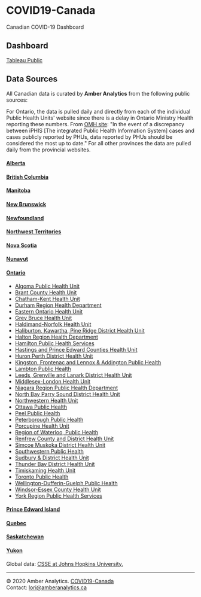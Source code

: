 # COVID19-Canada
Canadian COVID-19 Dashboard

## Dashboard
[Tableau Public](https://public.tableau.com/profile/amberanalytics#!/vizhome/Covid-19-CANADA/Main)

## Data Sources

All Canadian data is curated by __Amber Analytics__ from the following public sources:

For Ontario, the data is pulled daily and directly from each of the individual Public Health Units' website since there is a delay in Ontario Ministry Health reporting these numbers. From [OMH site](https://www.ontario.ca/page/2019-novel-coronavirus): "In the event of a discrepancy between iPHIS [The integrated Public Health Information System] cases and cases publicly reported by PHUs, data reported by PHUs should be considered the most up to date." For all other provinces the data are pulled daily from the provincial websites.

#### [Alberta](https://covid19stats.alberta.ca/)
#### [British Columbia](http://www.bccdc.ca/health-info/diseases-conditions/covid-19/case-counts-press-statements)
#### [Manitoba](https://www.gov.mb.ca/covid19/updates/index.html)
#### [New Brunswick](https://www2.gnb.ca/content/gnb/en/departments/ocmoh/cdc/content/respiratory_diseases/coronavirus.html)
#### [Newfoundland](https://covid-19-newfoundland-and-labrador-gnl.hub.arcgis.com/)
#### [Northwest Territories](https://www.hss.gov.nt.ca/en/services/coronavirus-disease-covid-19)
#### [Nova Scotia](https://novascotia.ca/coronavirus/data/)
#### [Nunavut](https://gov.nu.ca/health/information/covid-19-novel-coronavirus)
#### [Ontario](https://www.ontario.ca/page/2019-novel-coronavirus)

- [Algoma Public Health Unit](http://www.algomapublichealth.com/disease-and-illness/infectious-diseases/novel-coronavirus/current-status-covid-19/)
- [Brant County Health Unit](https://www.bchu.org/ServicesWeProvide/InfectiousDiseases/Pages/coronavirus.aspx)
- [Chatham-Kent Health Unit](https://ckphu.com/current-situation-in-chatham-kent-and-surrounding-areas/)
- [Durham Region Health Department](https://app.powerbi.com/view?r=eyJrIjoiNDZkYzgzN2YtNGM2Yi00ZTQ0LTkzOTUtY2IwOTlhNzlmMWE2IiwidCI6IjUyZDdjOWMyLWQ1NDktNDFiNi05YjFmLTlkYTE5OGRjM2YxNiJ9)
- [Eastern Ontario Health Unit](https://eohu.ca/en/my-health/covid-19-status-update-for-eohu-region)
- [Grey Bruce Health Unit](https://www.publichealthgreybruce.on.ca/)
- [Haldimand-Norfolk Health Unit](https://hnhu.org/health-topic/coronavirus-covid-19/)
- [Haliburton, Kawartha, Pine Ridge District Health Unit](https://www.hkpr.on.ca/)
- [Halton Region Health Department](https://www.halton.ca/For-Residents/Immunizations-Preventable-Disease/Diseases-Infections/New-Coronavirus)
- [Hamilton Public Health Services](https://www.hamilton.ca/coronavirus/status-cases)
- [Hastings and Prince Edward Counties Health Unit](https://hpepublichealth.ca/the-novel-coronavirus-2019ncov/)
- [Huron Perth District Health Unit](https://www.hpph.ca/en/health-matters/covid-19-in-huron-and-perth.aspx)
- [Kingston, Frontenac and Lennox & Addington Public Health](https://www.kflaph.ca/en/healthy-living/status-of-cases-in-kfla.aspx)
- [Lambton Public Health](https://lambtonpublichealth.ca/2019-novel-coronavirus)
- [Leeds, Grenville and Lanark District Health Unit](https://healthunit.org/coronavirus/)
- [Middlesex-London Health Unit](https://www.healthunit.com/novel-coronavirus)
- [Niagara Region Public Health Department](https://www.niagararegion.ca/health/covid-19/statistics.aspx)
- [North Bay Parry Sound District Health Unit](https://www.myhealthunit.ca/en/health-topics/coronavirus.asp)
- [Northwestern Health Unit](https://www.nwhu.on.ca/covid19/Pages/home.aspx)
- [Ottawa Public Health](https://www.ottawapublichealth.ca/en/reports-research-and-statistics/la-maladie-coronavirus-covid-19.aspx)
- [Peel Public Health](https://www.peelregion.ca/coronavirus/testing)
- [Peterborough Public Health](https://www.peterboroughpublichealth.ca/your-health/diseases-infections-immunization/diseases-and-infections/novel-coronavirus-2019-ncov/local-covid-19-status/)
- [Porcupine Health Unit](http://www.porcupinehu.on.ca/en/your-health/infectious-diseases/novel-coronavirus/)
- [Region of Waterloo, Public Health](https://www.regionofwaterloo.ca/en/health-and-wellness/positive-cases-in-waterloo-region.aspx)
- [Renfrew County and District Health Unit](https://www.rcdhu.com/novel-coronavirus-covid-19-2/)
- [Simcoe Muskoka District Health Unit](http://www.simcoemuskokahealthstats.org/topics/infectious-diseases/a-h/covid-19)
- [Southwestern Public Health](https://www.swpublichealth.ca/content/community-update-novel-coronavirus-covid-19)
- [Sudbury & District Health Unit](https://www.phsd.ca/health-topics-programs/diseases-infections/coronavirus/current-status-covid-19)
- [Thunder Bay District Health Unit](https://www.tbdhu.com/coronavirus)
- [Timiskaming Health Unit](https://www.timiskaminghu.com/90484/covid-19)
- [Toronto Public Health](https://www.toronto.ca/home/covid-19/media-room/covid-19-status-of-cases-in-toronto/)
- [Wellington-Dufferin-Guelph Public Health](https://wdgpublichealth.ca/your-health/covid-19-information-public/status-cases-wdg)
- [Windsor-Essex County Health Unit](https://www.wechu.org/cv/local-updates)
- [York Region Public Health Services](https://www.york.ca/wps/portal/yorkhome/health/yr/infectiousdiseasesandprevention/covid19/covid19/!ut/p/z1/tVXLcpswFP2WLlhiXR42SncKcQ0kxm5Sv7TxCJCBxiACsqn79ZVTN9NX7OmksBCS5txz7z3SHCGKloiWbJ-nTOaiZFu1XtHB2icj3_NuIZjY2AUCExKYDobhlYEWzwB45SOA6M_xowdsgz8PHDI3JmD71in-DICezz9HFNEqzhO0sjBLnCTiOrMtptsGjnWWRAPdigCSgY2x4bAjOi5lJTO0OtTrWJSSl1KDg6gf1aKRudw9b2Si4GrkbCszDfJyw2Mlya5J8oazhjesTKqa7xVWCaVBLPZ5Yly9TH7v68_C6XnZFsdKFcQ07YFnuBCAN8Hgf3Cm_RvsGXBrngBnOAJE062Ivh8jKSMLp4jWfMNrXvd2tdrOpKya9xpo0LZtLxUi3fJeLAoN_haSiUai5a9ItFKNOq82em-ixT7nLZqVoi5UJQ__eF4enDI42CUeGcEUPs0c-Dh0bDy4G0_v7o03ZrjQQMf0Vqf0DnRLb3ZL_3_ECXxwDXI0F2toATF9F19bAQ7DbrUPu9U-7Fb7sNt7P3-rOMGlh0H5V_756YkSZfhHl_-irKtTx1cJzXrsjpVhVkxmumIQaHmBBy1fwn9MqmI2K7B10B83Y9mP-mmxvrkO9VWw_3rhR6NDS959A9MZyv0!/dz/d5/L2dBISEvZ0FBIS9nQSEh/)

#### [Prince Edward Island](https://www.princeedwardisland.ca/en/topic/covid-19)
#### [Quebec](https://www.quebec.ca/sante/problemes-de-sante/a-z/coronavirus-2019/situation-coronavirus-quebec/#c47900)
#### [Saskatchewan](https://www.saskatchewan.ca/government/health-care-administration-and-provider-resources/treatment-procedures-and-guidelines/emerging-public-health-issues/2019-novel-coronavirus/cases-and-risk-of-covid-19-in-saskatchewan)
#### [Yukon](https://yukon.ca/covid-19)

Global data: [CSSE at Johns Hopkins University.](https://github.com/CSSEGISandData/COVID-19)


****
© 2020 Amber Analytics. [COVID19-Canada](https://github.com/LoriRoseAmber/COVID-19)  
Contact: lori@amberanalytics.ca
